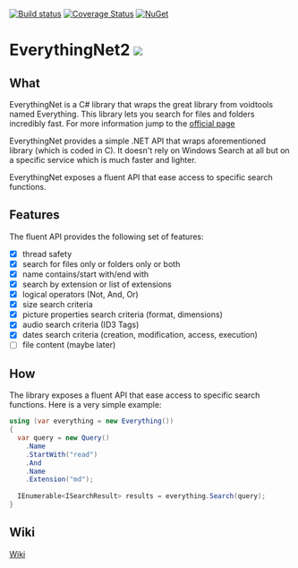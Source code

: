 [![Build status](https://img.shields.io/appveyor/ci/ju2pom/everythingnet/master.svg?style=flat)](https://ci.appveyor.com/project/ju2pom/everythingnet/branch/master)
[![Coverage Status](https://coveralls.io/repos/github/ju2pom/EverythingNet/badge.svg?branch=master)](https://coveralls.io/github/ju2pom/EverythingNet?branch=master)
[![NuGet](https://img.shields.io/nuget/v/EverythingNet.svg?style=flat)](https://www.nuget.org/packages/EverythingNet/)

# EverythingNet2 ![](media/site_logo.gif)

## What

EverythingNet is a C# library that wraps the great library from voidtools named Everything. This library lets you search for files and folders incredibly fast. For more information jump to the [official page](https://www.voidtools.com/)

EverythingNet provides a simple .NET API that wraps aforementioned library (which is coded in C). It doesn't rely on Windows Search at all but on a specific service which is much faster and lighter.

EverythingNet exposes a fluent API that ease access to specific search functions.

## Features

The fluent API provides the following set of features:
- [x] thread safety
- [x] search for files only or folders only or both
- [x] name contains/start with/end with
- [x] search by extension or list of extensions
- [x] logical operators (Not, And, Or)
- [x] size search criteria
- [x] picture properties search criteria (format, dimensions)
- [x] audio search criteria (ID3 Tags)
- [x] dates search criteria (creation, modification, access, execution)
- [ ] file content (maybe later)

## How

The library exposes a fluent API that ease access to specific search functions.
Here is a very simple example:

```csharp
using (var everything = new Everything())
{
  var query = new Query()
	.Name
	.StartWith("read")
	.And
	.Name
	.Extension("md");
	
  IEnumerable<ISearchResult> results = everything.Search(query);
}
```

## Wiki
[Wiki](https://github.com/ju2pom/EverythingNet/wiki)
